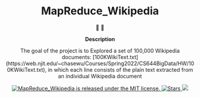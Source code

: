 <h1 align="center">
MapReduce_Wikipedia
</h1>

<p align="center">
   📄 🚀
</p>

<p align="center">
  <strong>
   Description
  </strong>
</p>

<p align="center">
The goal of the project is to Explored a set of 100,000 Wikipedia documents: [100KWikiText.txt](https://web.njit.edu/~chasewu/Courses/Spring2022/CS644BigData/HW/100KWikiText.txt), in which each line consists of the plain text extracted from an individual Wikipedia document
</p>

<p align="center">

<a href="https://github.com/Tr-reny/MapReduce_Wikipedia/blob/master/LICENCE">
 <img src="https://img.shields.io/badge/license-MIT-blue.svg" alt="MapReduce_Wikipedia is released under the MIT license." />
  </a>
  
   <a href="https://img.shields.io/github/stars/Tr-reny/MapReduce_Wikipedia?style=social">
  <img src="https://img.shields.io/github/stars/Tr-reny/MapReduce_Wikipedia?style=social" alt="Stars" />
 </a>

<a href="https://komarev.com/ghpvc/?username=MapReduce-Wikipedia&color=green">
  <img src="https://komarev.com/ghpvc/?username=MapReduce-Wikipedia&color=green" />
 </a>
 
 

</p>

